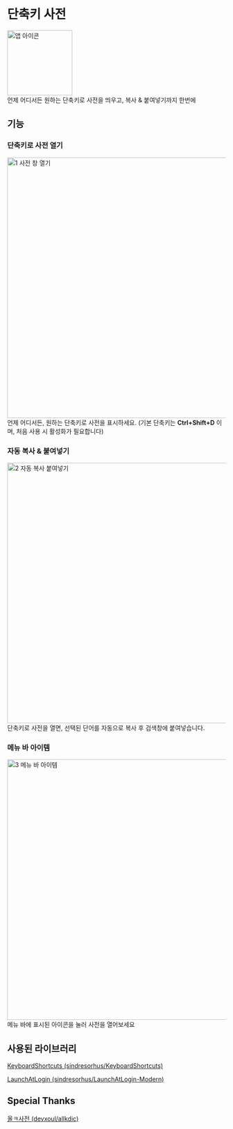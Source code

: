 # 단축키 사전
<img width="150" alt="앱 아이콘" src="https://github.com/user-attachments/assets/3cab0afd-e4df-48c7-a003-48588e343cf9" /><br />
언제 어디서든 원하는 단축키로 사전을 띄우고, 복사 & 붙여넣기까지 한번에


## 기능

### 단축키로 사전 열기
<img width="600" alt="1  사전 창 열기" src="https://github.com/user-attachments/assets/4db0866f-8075-4699-b46e-7583ba153136" /><br />
언제 어디서든, 원하는 단축키로 사전을 표시하세요. 
(기본 단축키는 **Ctrl+Shift+D** 이며, 처음 사용 시 활성화가 필요합니다)

### 자동 복사 & 붙여넣기
<img width="600" alt="2  자동 복사   붙여넣기" src="https://github.com/user-attachments/assets/15a4b15c-1e8e-44b4-b2c3-4e5880abfd9f" /><br />
단축키로 사전을 열면, 선택된 단어를 자동으로 복사 후 검색창에 붙여넣습니다.

### 메뉴 바 아이템
<img width="600" alt="3  메뉴 바 아이템" src="https://github.com/user-attachments/assets/0e965d31-653e-4501-aedc-0ccd3349eeed" /><br />
메뉴 바에 표시된 아이콘을 눌러 사전을 열어보세요


## 사용된 라이브러리
[KeyboardShortcuts (sindresorhus/KeyboardShortcuts)](https://github.com/sindresorhus/KeyboardShortcuts)

[LaunchAtLogin (sindresorhus/LaunchAtLogin-Modern)](https://github.com/sindresorhus/LaunchAtLogin-Modern)


## Special Thanks
[올ㅋ사전 (devxoul/allkdic)](https://github.com/devxoul/allkdic/blob/master/README.md?plain=1)
